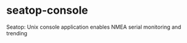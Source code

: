 seatop-console
==============

Seatop: Unix console application enables NMEA serial monitoring and trending
